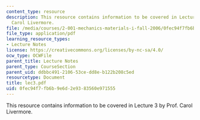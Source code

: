 ```yaml
---
content_type: resource
description: This resource contains information to be covered in Lecture 3 by Prof.
  Carol Livermore.
file: /media/courses/2-001-mechanics-materials-i-fall-2006/0fec94f7fb6b9e6d2e9383560e971555_lec3.pdf
file_type: application/pdf
learning_resource_types:
- Lecture Notes
license: https://creativecommons.org/licenses/by-nc-sa/4.0/
ocw_type: OCWFile
parent_title: Lecture Notes
parent_type: CourseSection
parent_uid: ddbbc491-2106-53ce-dd8e-b122b208c5ed
resourcetype: Document
title: lec3.pdf
uid: 0fec94f7-fb6b-9e6d-2e93-83560e971555
---
```

This resource contains information to be covered in Lecture 3 by Prof. Carol Livermore.